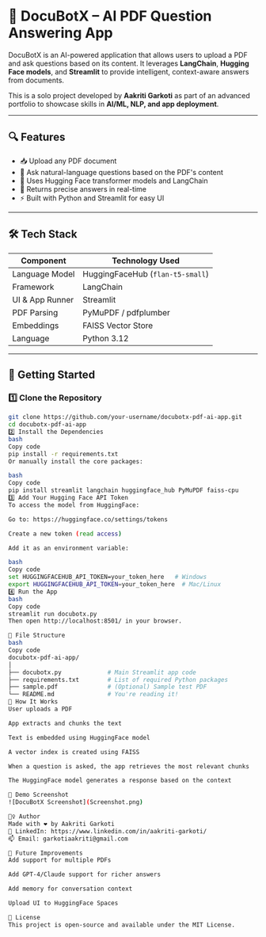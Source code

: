 # 📄 DocuBotX – AI PDF Question Answering App

DocuBotX is an AI-powered application that allows users to upload a PDF and ask questions based on its content. It leverages **LangChain**, **Hugging Face models**, and **Streamlit** to provide intelligent, context-aware answers from documents.  

This is a solo project developed by **Aakriti Garkoti** as part of an advanced portfolio to showcase skills in **AI/ML, NLP, and app deployment**.

---

## 🔍 Features

- 📥 Upload any PDF document
- 🤖 Ask natural-language questions based on the PDF's content
- 🧠 Uses Hugging Face transformer models and LangChain
- 💬 Returns precise answers in real-time
- ⚡ Built with Python and Streamlit for easy UI

---

## 🛠️ Tech Stack

| Component         | Technology Used                      |
|------------------|--------------------------------------|
| Language Model    | HuggingFaceHub (`flan-t5-small`)     |
| Framework         | LangChain                            |
| UI & App Runner   | Streamlit                            |
| PDF Parsing       | PyMuPDF / pdfplumber                 |
| Embeddings        | FAISS Vector Store                   |
| Language          | Python 3.12                          |

---

## 🚀 Getting Started

### 1️⃣ Clone the Repository

```bash
git clone https://github.com/your-username/docubotx-pdf-ai-app.git
cd docubotx-pdf-ai-app
2️⃣ Install the Dependencies
bash
Copy code
pip install -r requirements.txt
Or manually install the core packages:

bash
Copy code
pip install streamlit langchain huggingface_hub PyMuPDF faiss-cpu
3️⃣ Add Your Hugging Face API Token
To access the model from HuggingFace:

Go to: https://huggingface.co/settings/tokens

Create a new token (read access)

Add it as an environment variable:

bash
Copy code
set HUGGINGFACEHUB_API_TOKEN=your_token_here   # Windows
export HUGGINGFACEHUB_API_TOKEN=your_token_here  # Mac/Linux
4️⃣ Run the App
bash
Copy code
streamlit run docubotx.py
Then open http://localhost:8501/ in your browser.

📂 File Structure
bash
Copy code
docubotx-pdf-ai-app/
│
├── docubotx.py             # Main Streamlit app code
├── requirements.txt        # List of required Python packages
├── sample.pdf              # (Optional) Sample test PDF
└── README.md               # You're reading it!
🧠 How It Works
User uploads a PDF

App extracts and chunks the text

Text is embedded using HuggingFace model

A vector index is created using FAISS

When a question is asked, the app retrieves the most relevant chunks

The HuggingFace model generates a response based on the context

📸 Demo Screenshot
![DocuBotX Screenshot](Screenshot.png)

🙋‍♀️ Author
Made with ❤️ by Aakriti Garkoti
🔗 LinkedIn: https://www.linkedin.com/in/aakriti-garkoti/
📫 Email: garkotiaakriti@gmail.com

🏁 Future Improvements
Add support for multiple PDFs

Add GPT-4/Claude support for richer answers

Add memory for conversation context

Upload UI to HuggingFace Spaces

📜 License
This project is open-source and available under the MIT License.


